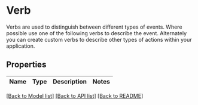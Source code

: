 # Verb

Verbs are used to distinguish between different types of events. Where possible use one of the following verbs to describe the event. Alternately you can create custom verbs to describe other types of actions within your application.

## Properties
Name | Type | Description | Notes
------------ | ------------- | ------------- | -------------

[[Back to Model list]](../README.md#documentation-for-models) [[Back to API list]](../README.md#documentation-for-api-endpoints) [[Back to README]](../README.md)



